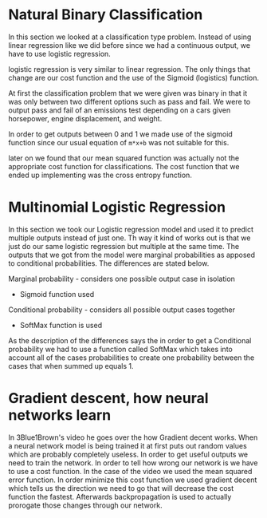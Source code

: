 # Natural Binary Classification

In this section we looked at a classification type problem. Instead of using linear regression like we did before since we had a continuous output, we have to use logistic regression.

logistic regression is very similar to linear regression. The only things that change are our cost function and the use of the Sigmoid (logistics) function.

At first the classification problem that we were given was binary in that it was only between two different options such as pass and fail. We were to output pass and fail of an emissions test depending on a cars given horsepower, engine displacement, and weight.

In order to get outputs between 0 and 1 we made use of the sigmoid function since our usual equation of `m*x+b` was not suitable for this.

later on we found that our mean squared function was actually not the appropriate cost function for classifications. The cost function that we ended up implementing was the cross entropy function.

# Multinomial Logistic Regression

In this section we took our Logistic regression model and used it to predict multiple outputs instead of just one. Th way it kind of works out is that we just do our same logistic regression but multiple at the same time. The outputs that we got from the model were marginal probabilities as apposed to conditional probabilities. The differences are stated below.

Marginal probability - considers one possible output case in isolation

* Sigmoid function used

Conditional probability - considers all possible output cases together

* SoftMax function is used

As the description of the differences says the in order to get a Conditional probability we had to use a function called SoftMax which takes into account all of the cases probabilities to create one probability between the cases that when summed up equals 1.

# Gradient descent, how neural networks learn
In 3Blue1Brown's video he goes over the how Gradient decent works. When a neural network model is being trained it at first puts out random values which are probably completely useless. In order to get useful outputs we need to train the network. In order to tell how wrong our network is we have to use a cost function. In the case of the video we used the mean squared error function. In order minimize this cost function we used gradient decent which tells us the direction we need to go that will decrease the cost function the fastest. Afterwards backpropagation is used to actually prorogate those changes through our network.
